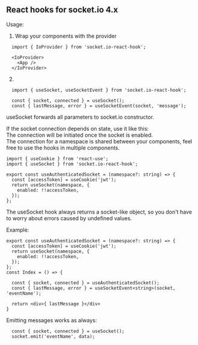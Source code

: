 React hooks for socket.io 4.x
---
Usage: <br>
1. Wrap your components with the provider

```tsx
  import { IoProvider } from 'socket.io-react-hook';

  <IoProvider>
    <App />       
  </IoProvider>
```

2. 
```tsx
  import { useSocket, useSocketEvent } from 'socket.io-react-hook';

  const { socket, connected } = useSocket();  
  const { lastMessage, error } = useSocketEvent(socket, 'message');

```

useSocket forwards all parameters to socket.io constructor.<br>


If the socket connection depends on state, use it like this: <br>
The connection will be initiated once the socket is enabled.<br>
The connection for a namespace is shared between your components, feel free to use the hooks in multiple components.

```tsx
import { useCookie } from 'react-use';
import { useSocket } from 'socket.io-react-hook';

export const useAuthenticatedSocket = (namespace?: string) => {
  const [accessToken] = useCookie('jwt');
  return useSocket(namespace, {
    enabled: !!accessToken,
  });
};

```

The useSocket hook always returns a socket-like object, so you don't have to worry about errors caused by undefined values.<br>

Example:

```tsx
export const useAuthenticatedSocket = (namespace?: string) => {
  const [accessToken] = useCookie('jwt');
  return useSocket(namespace, {
    enabled: !!accessToken,
  });
};
const Index = () => {

  const { socket, connected } = useAuthenticatedSocket();
  const { lastMessage, error } = useSocketEvent<string>(socket, 'eventName');

  return <div>{ lastMessage }</div>
}
```

Emitting messages works as always:

```tsx
  const { socket, connected } = useSocket();
  socket.emit('eventName', data);

```